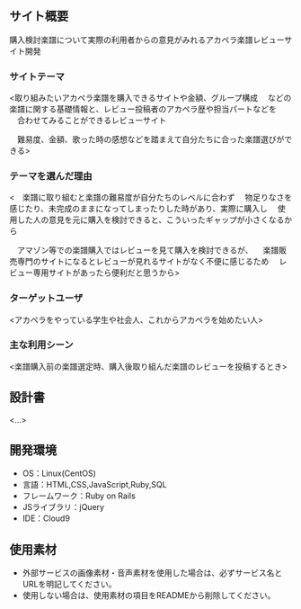 # <Accasco review>

## サイト概要
購入検討楽譜について実際の利用者からの意見がみれるアカペラ楽譜レビューサイト開発

### サイトテーマ
<取り組みたいアカペラ楽譜を購入できるサイトや金額、グループ構成
　などの楽譜に関する基礎情報と、レビュー投稿者のアカペラ歴や担当パートなどを
　合わせてみることができるレビューサイト

　難易度、金額、歌った時の感想などを踏まえて自分たちに合った楽譜選びができる>

### テーマを選んだ理由
<　楽譜に取り組むと楽譜の難易度が自分たちのレベルに合わず
　物足りなさを感じたり、未完成のままになってしまったりした時があり、実際に購入し
　使用した人の意見を元に購入を検討できると、こういったギャップが小さくなるから

　アマゾン等での楽譜購入ではレビューを見て購入を検討できるが、
　楽譜販売専門のサイトになるとレビューが見れるサイトがなく不便に感じるため
　レビュー専用サイトがあったら便利だと思うから>

### ターゲットユーザ
<アカペラをやっている学生や社会人、これからアカペラを始めたい人>

### 主な利用シーン
<楽譜購入前の楽譜選定時、購入後取り組んだ楽譜のレビューを投稿するとき>

## 設計書
<...>

## 開発環境
- OS：Linux(CentOS)
- 言語：HTML,CSS,JavaScript,Ruby,SQL
- フレームワーク：Ruby on Rails
- JSライブラリ：jQuery
- IDE：Cloud9

## 使用素材
- 外部サービスの画像素材・音声素材を使用した場合は、必ずサービス名とURLを明記してください。
- 使用しない場合は、使用素材の項目をREADMEから削除してください。